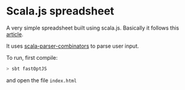 # Scala.js spreadsheet

A very simple spreadsheet built using scala.js. Basically it follows this [article](http://semantic-domain.blogspot.nl/2015/07/how-to-implement-spreadsheet.html).

It uses [scala-parser-combinators](https://github.com/scala/scala-parser-combinators) to parse user input.

To run, first compile:

```bash
> sbt fastOptJS
```

and open the file `index.html`